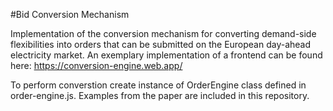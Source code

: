 #Bid Conversion Mechanism

Implementation of the conversion mechanism for converting demand-side flexibilities into orders that can be submitted on the European day-ahead electricity market. An exemplary implementation of a frontend can be found here: https://conversion-engine.web.app/

To perform converstion create instance of OrderEngine class defined in order-engine.js. Examples from the paper are included in this repository.
